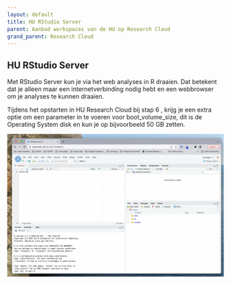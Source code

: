 ```yaml
---
layout: default
title: HU RStudio Server
parent: Aanbod workspaces van de HU op Research Cloud
grand_parent: Research Cloud
---
```


## HU RStudio Server

Met RStudio Server kun je via het web analyses in R draaien. Dat betekent dat je alleen maar een internetverbinding nodig hebt en een webbrowser om je analyses te kunnen draaien.  

Tijdens het opstarten in HU Research Cloud bij stap 6 , krijg je een extra optie om een parameter in te voeren voor boot_volume_size, dit is de Operating System disk en kun je op bijvoorbeeld 50 GB zetten. 

![](/assets/rstudio.png)



 